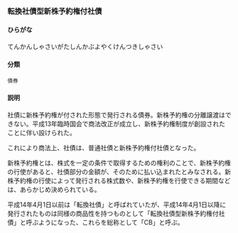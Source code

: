 <div style="display:none;">

## [あ行](securities-terms?id=あ行)
## [か行](securities-terms?id=か行)
## [さ行](securities-terms?id=さ行)
## [た行](securities-terms?id=た行)

</div>

### 転換社債型新株予約権付社債

#### ひらがな

てんかんしゃさいがたしんかぶよやくけんつきしゃさい

#### 分類

`債券`

#### 説明

社債に新株予約権が付された形態で発行される債券。新株予約権の分離譲渡はできない。平成13年臨時国会で商法改正が成立し、新株予約権制度が創設されたことに伴い設けられた。
これにより商法上、社債は、普通社債と新株予約権付社債となった。
 
新株予約権とは、株式を一定の条件で取得するための権利のことで、新株予約権の行使があると、社債部分の金額が、そのために払い込まれたとみなされる。新株予約権の行使によって発行される株式数や、新株予約権を行使できる期間などは、あらかじめ決められている。
 
平成14年4月1日以前は「転換社債」と呼ばれていたが、平成14年4月1日以降に発行されたものは同様の商品性を持つものとして「転換社債型新株予約権付社債」と呼ぶようになった、これらを総称として「CB」と呼ぶ。

<div style="display:none;">

## [な行](securities-terms?id=な行)
## [は行](securities-terms?id=は行)
## [ま行](securities-terms?id=ま行)
## [や行](securities-terms?id=や行)
## [ら行](securities-terms?id=ら行)
## [わ行](securities-terms?id=わ行)
## [英数字・記号](securities-terms?id=英数字・記号)

</div>

